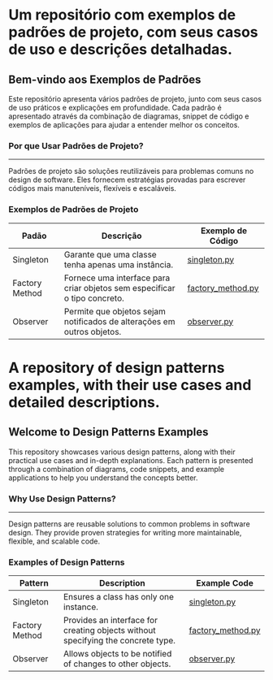 # Um repositório com exemplos de padrões de projeto, com seus casos de uso e descrições detalhadas.

## Bem-vindo aos Exemplos de Padrões

Este repositório apresenta vários padrões de projeto, junto com seus casos de uso práticos e explicações em profundidade. Cada padrão é apresentado através da combinação de diagramas, snippet de código e exemplos de aplicações para ajudar a entender melhor os conceitos.

### Por que Usar Padrões de Projeto?
-------------------------------

Padrões de projeto são soluções reutilizáveis para problemas comuns no design de software. Eles fornecem estratégias provadas para escrever códigos mais manuteníveis, flexíveis e escaláveis.

### Exemplos de Padrões de Projeto

| Padão | Descrição | Exemplo de Código |
| --- | --- | --- |
| Singleton | Garante que uma classe tenha apenas uma instância. | [singleton.py](https://github.com/design-patterns/design-patterns/tree/master/singleton) |
| Factory Method | Fornece uma interface para criar objetos sem especificar o tipo concreto. | [factory_method.py](https://github.com/design-patterns/design-patterns/tree/master/factory_method) |
| Observer | Permite que objetos sejam notificados de alterações em outros objetos. | [observer.py](https://github.com/design-patterns/design-patterns/tree/master/observer) |


# A repository of design patterns examples, with their use cases and detailed descriptions.

## Welcome to Design Patterns Examples

This repository showcases various design patterns, along with their practical use cases and in-depth explanations. Each pattern is presented through a combination of diagrams, code snippets, and example applications to help you understand the concepts better.

### Why Use Design Patterns?
---------------------------

Design patterns are reusable solutions to common problems in software design. They provide proven strategies for writing more maintainable, flexible, and scalable code.

### Examples of Design Patterns

| Pattern | Description | Example Code |
| --- | --- | --- |
| Singleton | Ensures a class has only one instance. | [singleton.py](https://github.com/design-patterns/design-patterns/tree/master/singleton) |
| Factory Method | Provides an interface for creating objects without specifying the concrete type. | [factory_method.py](https://github.com/design-patterns/design-patterns/tree/master/factory_method) |
| Observer | Allows objects to be notified of changes to other objects. | [observer.py](https://github.com/design-patterns/design-patterns/tree/master/observer) |